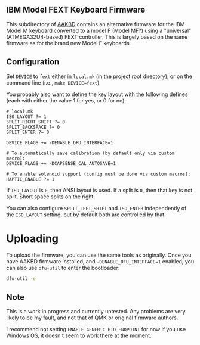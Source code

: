 ## IBM Model FEXT Keyboard Firmware

This subdirectory of [AAKBD](https://github.com/arkku/aakbd) contains an
alternative firmware for the IBM Model M keyboard converted to a model F
(Model MF?) using a "universal" (ATMEGA32U4-based) FEXT controller. This is
largely based on the same firmware as for the brand new Model F keyboards.

## Configuration

Set `DEVICE` to `fext` either in `local.mk` (in the project root directory),
or on the command line (i.e., `make DEVICE=fext`).

You probably also want to define the key layout with the following defines
(each with either the value 1 for yes, or 0 for no):

``` Make
# local.mk
ISO_LAYOUT ?= 1
SPLIT_RIGHT_SHIFT ?= 0
SPLIT_BACKSPACE ?= 0
SPLIT_ENTER ?= 0

DEVICE_FLAGS += -DENABLE_DFU_INTERFACE=1

# To automatically save calibration (by default only via custom macro):
DEVICE_FLAGS += -DCAPSENSE_CAL_AUTOSAVE=1

# To enable solenoid support (config must be done via custom macros):
HAPTIC_ENABLE ?= 1
```

If `ISO_LAYOUT` is `0`, then ANSI layout is used. If a split is `0`, then that
key is not split. Short space splits on the right.

You can also configure `SPLIT_LEFT_SHIFT` and `ISO_ENTER` independently of
the `ISO_LAYOUT` setting, but by default both are controlled by that.

# Uploading

To upload the firmware, you can use the same tools as originally. Once you have
AAKBD firmware installed, and `-DENABLE_DFU_INTERFACE=1` enabled, you can also
use `dfu-util` to enter the bootloader:

``` sh
dfu-util -e
```

## Note

This is a work in progress and currently untested. Any problems are very
likely to be my fault, and not that of QMK or original firmware authors.

I recommend not setting `ENABLE_GENERIC_HID_ENDPOINT` for now if you use
Windows OS, it doesn't seem to work there at the moment.
